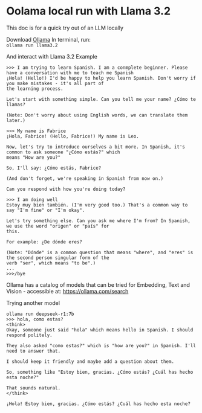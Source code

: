 # Oolama local run with Llama 3.2

This doc is for a quick try out of an LLM locally




Download [Ollama](https://ollama.com/download)
In terminal, run:  
```ollama run llama3.2```

And interact with Llama 3.2
Example
```
>>> I am trying to learn Spanish. I am a conmplete beginner. Please have a conversation with me to teach me Spanish
¡Hola! (Hello!) I'd be happy to help you learn Spanish. Don't worry if you make mistakes - it's all part of
the learning process.

Let's start with something simple. Can you tell me your name? ¿Cómo te llamas?

(Note: Don't worry about using English words, we can translate them later.)

>>> My name is Fabrice
¡Hola, Fabrice! (Hello, Fabrice!) My name is Leo.

Now, let's try to introduce ourselves a bit more. In Spanish, it's common to ask someone "¿Cómo estás?" which
means "How are you?"

So, I'll say: ¿Cómo estás, Fabrice?

(And don't forget, we're speaking in Spanish from now on.)

Can you respond with how you're doing today?

>>> I am doing well
Estoy muy bien también. (I'm very good too.) That's a common way to say "I'm fine" or "I'm okay".

Let's try something else. Can you ask me where I'm from? In Spanish, we use the word "origen" or "país" for
this.

For example: ¿De dónde eres?

(Note: "Dónde" is a common question that means "where", and "eres" is the second person singular form of the
verb "ser", which means "to be".)
...
>>>/bye
```

Ollama has a catalog of models that can be tried for Embedding, Text and Vision - accessible at: https://ollama.com/search


Trying another model
```
ollama run deepseek-r1:7b
>>> hola, como estas?
<think>
Okay, someone just said "hola" which means hello in Spanish. I should respond politely.

They also asked "como estas?" which is "how are you?" in Spanish. I'll need to answer that.

I should keep it friendly and maybe add a question about them.

So, something like "Estoy bien, gracias. ¿Cómo estás? ¿Cuál has hecho esta noche?"

That sounds natural.
</think>

¡Hola! Estoy bien, gracias. ¿Cómo estás? ¿Cuál has hecho esta noche?
```